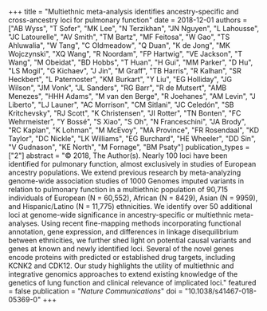 +++
title = "Multiethnic meta-analysis identifies ancestry-specific and cross-ancestry loci for pulmonary function"
date = 2018-12-01
authors = ["AB Wyss", "T Sofer", "MK Lee", "N Terzikhan", "JN Nguyen", "L Lahousse", "JC Latourelle", "AV Smith", "TM Bartz", "MF Feitosa", "W Gao", "TS Ahluwalia", "W Tang", "C Oldmeadow", "Q Duan", "K de Jong", "MK Wojczynski", "XQ Wang", "R Noordam", "FP Hartwig", "VE Jackson", "T Wang", "M Obeidat", "BD Hobbs", "T Huan", "H Gui", "MM Parker", "D Hu", "LS Mogil", "G Kichaev", "J Jin", "M Graff", "TB Harris", "R Kalhan", "SR Heckbert", "L Paternoster", "KM Burkart", "Y Liu", "EG Holliday", "JG Wilson", "JM Vonk", "JL Sanders", "RG Barr", "R de Mutsert", "AMB Menezes", "HHH Adams", "M van den Berge", "R Joehanes", "AM Levin", "J Liberto", "LJ Launer", "AC Morrison", "CM Sitlani", "JC Celedón", "SB Kritchevsky", "RJ Scott", "K Christensen", "JI Rotter", "TN Bonten", "FC Wehrmeister", "Y Bossé", "S Xiao", "S Oh", "N Franceschini", "JA Brody", "RC Kaplan", "K Lohman", "M McEvoy", "MA Province", "FR Rosendaal", "KD Taylor", "DC Nickle", "LK Williams", "EG Burchard", "HE Wheeler", "DD Sin", "V Gudnason", "KE North", "M Fornage", "BM Psaty"]
publication_types = ["2"]
abstract = "© 2018, The Author(s). Nearly 100 loci have been identified for pulmonary function, almost exclusively in studies of European ancestry populations. We extend previous research by meta-analyzing genome-wide association studies of 1000 Genomes imputed variants in relation to pulmonary function in a multiethnic population of 90,715 individuals of European (N = 60,552), African (N = 8429), Asian (N = 9959), and Hispanic/Latino (N = 11,775) ethnicities. We identify over 50 additional loci at genome-wide significance in ancestry-specific or multiethnic meta-analyses. Using recent fine-mapping methods incorporating functional annotation, gene expression, and differences in linkage disequilibrium between ethnicities, we further shed light on potential causal variants and genes at known and newly identified loci. Several of the novel genes encode proteins with predicted or established drug targets, including KCNK2 and CDK12. Our study highlights the utility of multiethnic and integrative genomics approaches to extend existing knowledge of the genetics of lung function and clinical relevance of implicated loci."
featured = false
publication = "*Nature Communications*"
doi = "10.1038/s41467-018-05369-0"
+++


